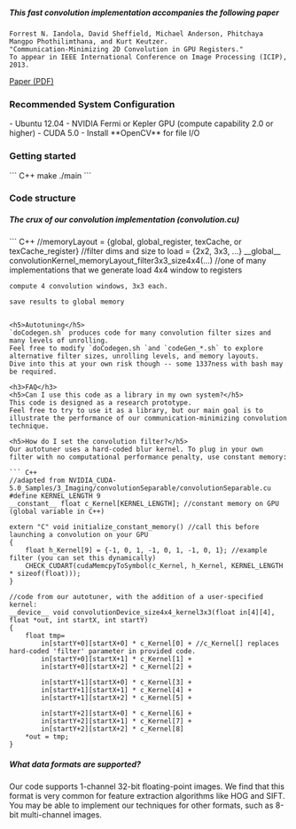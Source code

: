 <h5>This fast convolution implementation accompanies the following paper</h5>

```
Forrest N. Iandola, David Sheffield, Michael Anderson, Phitchaya Mangpo Phothilimthana, and Kurt Keutzer. 
"Communication-Minimizing 2D Convolution in GPU Registers."
To appear in IEEE International Conference on Image Processing (ICIP), 2013. 
```
[Paper (PDF)](http://www.forrestiandola.com/PREPRINT_convolution_2d_gpu_registers.pdf)

<h3>Recommended System Configuration</h3>
- Ubuntu 12.04
- NVIDIA Fermi or Kepler GPU (compute capability 2.0 or higher)
- CUDA 5.0
- Install **OpenCV** for file I/O


<h3>Getting started</h3>
``` C++
make
./main
```

<h3>Code structure</h3>

<h5>The crux of our convolution implementation (convolution.cu)</h5>
``` C++
//memoryLayout = {global, global_register, texCache, or texCache_register}
//filter dims and size to load = {2x2, 3x3, ...}
__global__ convolutionKernel_memoryLayout_filter3x3_size4x4(...) //one of many implementations that we generate
    load 4x4 window to registers
    
    compute 4 convolution windows, 3x3 each.
    
    save results to global memory
```

<h5>Autotuning</h5>
`doCodegen.sh` produces code for many convolution filter sizes and many levels of unrolling. 
Feel free to modify `doCodegen.sh `and `codeGen_*.sh` to explore alternative filter sizes, unrolling levels, and memory layouts. 
Dive into this at your own risk though -- some 1337ness with bash may be required.

<h3>FAQ</h3>
<h5>Can I use this code as a library in my own system?</h5>
This code is designed as a research prototype. 
Feel free to try to use it as a library, but our main goal is to illustrate the performance of our communication-minimizing convolution technique.

<h5>How do I set the convolution filter?</h5>
Our autotuner uses a hard-coded blur kernel. To plug in your own filter with no computational performance penalty, use constant memory:

``` C++
//adapted from NVIDIA_CUDA-5.0_Samples/3_Imaging/convolutionSeparable/convolutionSeparable.cu
#define KERNEL_LENGTH 9
__constant__ float c_Kernel[KERNEL_LENGTH]; //constant memory on GPU (global variable in C++)

extern "C" void initialize_constant_memory() //call this before launching a convolution on your GPU
{
    float h_Kernel[9] = {-1, 0, 1, -1, 0, 1, -1, 0, 1}; //example filter (you can set this dynamically)
    CHECK_CUDART(cudaMemcpyToSymbol(c_Kernel, h_Kernel, KERNEL_LENGTH * sizeof(float)));
}

//code from our autotuner, with the addition of a user-specified kernel:
__device__ void convolutionDevice_size4x4_kernel3x3(float in[4][4], float *out, int startX, int startY)
{
    float tmp=
        in[startY+0][startX+0] * c_Kernel[0] + //c_Kernel[] replaces hard-coded 'filter' parameter in provided code.
        in[startY+0][startX+1] * c_Kernel[1] +
        in[startY+0][startX+2] * c_Kernel[2] +

        in[startY+1][startX+0] * c_Kernel[3] +
        in[startY+1][startX+1] * c_Kernel[4] +
        in[startY+1][startX+2] * c_Kernel[5] +

        in[startY+2][startX+0] * c_Kernel[6] +
        in[startY+2][startX+1] * c_Kernel[7] +
        in[startY+2][startX+2] * c_Kernel[8]
    *out = tmp;
}
```
<h5>What data formats are supported?</h5>
Our code supports 1-channel 32-bit floating-point images. 
We find that this format is very common for feature extraction algorithms like HOG and SIFT. 
You may be able to implement our techniques for other formats, such as 8-bit multi-channel images.

